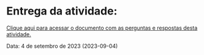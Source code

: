 # Entrega da atividade:
[Clique aqui para acessar o documento com as perguntas e respostas desta atividade.](https://docs.google.com/document/d/1O4GbNuu_anIDGFFj9aSB8izEpptaiqVaQ93sY--E1cg/edit?usp=sharing)

<p>Data: 4 de setembro de 2023 (2023-09-04)</p>
